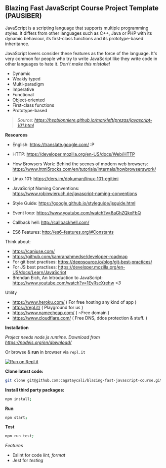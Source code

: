 Blazing Fast JavaScript Course Project Template (PAUSIBER)
------

JavaScript is a scripting language that supports multiple programming styles. It differs from other languages such as C++, Java or PHP with its dynamic behaviour, its first-class functions and its prototype-based inheritance.

JavaScript lovers consider these features as the force of the language. It's very common for people who try to write JavaScript like they write code in other languages to hate it. *Don't make this mistake!*

* Dynamic
* Weakly typed
* Multi-paradigm
* Imperative
* Functional
* Object-oriented
* First-class functions
* Prototype-based

> *Source: https://hsablonniere.github.io/markleft/prezas/javascript-101.html*

**Resources**

* English: https://translate.google.com/ :P
* HTTP: https://developer.mozilla.org/en-US/docs/Web/HTTP
* How Browsers Work: Behind the scenes of modern web browsers: https://www.html5rocks.com/en/tutorials/internals/howbrowserswork/
* Linux 101: https://ders.im/dokuman/linux-101-egitimi

* JavaScript Naming Conventions: https://www.robinwieruch.de/javascript-naming-conventions
* Style Guide: https://google.github.io/styleguide/jsguide.html
* Event loop: https://www.youtube.com/watch?v=8aGhZQkoFbQ
* Callback hell: http://callbackhell.com/
* ES6 Features: http://es6-features.org/#Constants

Think about:
* https://caniuse.com/
* https://github.com/kamranahmedse/developer-roadmap
* For git best practises: https://deepsource.io/blog/git-best-practices/
* For JS best practises: https://developer.mozilla.org/en-US/docs/Learn/JavaScript
* Brendan Eich, An Introduction to JavaScript: https://www.youtube.com/watch?v=1EyRscXrehw *<3*

Utility
* https://www.heroku.com/ ( For free hosting any kind of app )
* https://repl.it/ ( Playground for us )
* https://www.namecheap.com/ ( ~Free domain )
* https://www.cloudflare.com/ ( Free DNS, ddos protection & stuff. )


**Installation**

*Project needs node.js runtime. Download from https://nodejs.org/en/download/*

Or browse & **run** in browser via `repl.it`

[![Run on Repl.it](https://repl.it/badge/github/cagataycali/blazing-fast-javascript-course)](https://repl.it/github/cagataycali/blazing-fast-javascript-course)

**Clone latest code:**

```bash
git clone git@github.com:cagataycali/blazing-fast-javascript-course.git;
```

**Install third party packages:**

```bash
npm install;
```

**Run**

```bash
npm start;
```

**Test**

```bash
npm run test;
```

*Features*

- Eslint for code *lint, format*
- Jest for *testing*